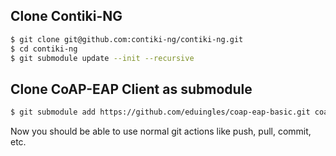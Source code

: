 

## Clone Contiki-NG

```bash
$ git clone git@github.com:contiki-ng/contiki-ng.git
$ cd contiki-ng
$ git submodule update --init --recursive
```

## Clone CoAP-EAP Client as submodule

```bash
$ git submodule add https://github.com/eduingles/coap-eap-basic.git coap-eap-basic
```

Now you should be able to use normal git actions like push, pull, commit, etc.


